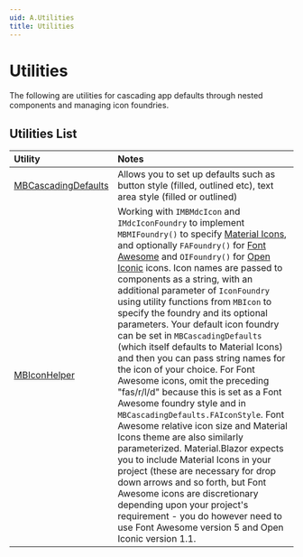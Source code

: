 ```yaml
---
uid: A.Utilities
title: Utilities
---
```

# Utilities

The following are utilities for cascading app defaults through nested components and managing icon foundries.

## Utilities List

| Utility | Notes |
| :------ | :---- |
| [MBCascadingDefaults](xref:U.MBCascadingDefaults) | Allows you to set up defaults such as button style (filled, outlined etc), text area style (filled or outlined) |
| [MBIconHelper](xref:U.MBIconHelper) | Working with `IMBMdcIcon` and `IMdcIconFoundry` to implement `MBMIFoundry()` to specify [Material Icons](https://material.io/resources/icons/?style=baseline), and optionally `FAFoundry()` for [Font Awesome](https://fontawesome.com/icons?d=gallery) and `OIFoundry()` for [Open Iconic](https://useiconic.com/open) icons. Icon names are passed to components as a string, with an additional parameter of `IconFoundry` using utility functions from `MBIcon` to specify the foundry and its optional parameters. Your default icon foundry can be set in `MBCascadingDefaults` (which itself defaults to Material Icons) and then you can pass string names for the icon of your choice. For Font Awesome icons, omit the preceding "fas/r/l/d" because this is set as a Font Awesome foundry style and in `MBCascadingDefaults.FAIconStyle`. Font Awesome relative icon size and Material Icons theme are also similarly parameterized. Material.Blazor expects you to include Material Icons in your project (these are necessary for drop down arrows and so forth, but Font Awesome icons are discretionary depending upon your project's requirement - you do however need to use Font Awesome version 5 and Open Iconic version 1.1. |